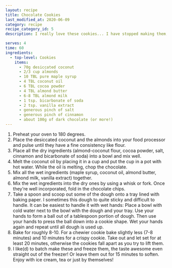 ```yaml
---
layout: recipe
title: Chocolate Cookies
last_modified_at: 2020-06-09
category: recipe
recipe_category_id: 5
description: I really love these cookies... I have stopped making them, because I just end up eating the whole batch and you might find yourself doing that, too!

serves: 4
time: 60
ingredients:
  - top-level: Cookies
    items:
      - 70g desiccated coconut
      - 2/3 cup almonds
      - 10 TBL pure maple syrup
      - 4 TBL coconut oil
      - 6 TBL cocoa powder
      - 4 TBL almond butter
      - 6-8 TBL almond milk
      - 1 tsp. bicarbonate of soda
      - 2 tsp. vanilla extract
      - generous pinch of salt
      - generous pinch of cinnamon
      - about 100g of dark chocolate (or more!)
---
```

1.	Preheat your oven to 180 degrees.
2.	Place the desiccated coconut and the almonds into your food processor and pulse until they have a fine consistency like flour.
3.	Place all the dry ingredients (almond-coconut flour, cocoa powder, salt, cinnamon and bicarbonate of soda) into a bowl and mix well.
4.	Melt the coconut oil by placing it in a cup and put the cup in a pot with hot water. While the oil is melting, chop the chocolate.
5.	Mix all the wet ingredients (maple syrup, coconut oil, almond butter, almond milk, vanilla extract) together.
6.	Mix the wet ingredients into the dry ones by using a whisk or fork. Once they're well incorporated, fold in the chocolate chips.
7.	Take a spoon and scoop out some of the dough onto a tray lined with baking paper. I sometimes this dough to quite sticky and difficult to handle. It can be easiest to handle it with wet hands: Place a bowl with cold water next to the bowl with the dough and your tray. Use your hands to form a ball out of a tablespoon portion of dough. Then use your hands to press the ball down into a cookie shape. Wet your hands again and repeat until all dough is used up.
8.	Bake for roughly 8-10. For a chewier cookie bake slightly less (7-8 minutes) and 10 minutes for a crispy cookie. Take out and let set for at least 20 minutes, otherwise the cookies fall apart as you try to lift them.
9.	I like(d) to batch make these and freeze them, the taste awesome even straight out of the freezer! Or leave them out for 15 minutes to soften. Enjoy with ice cream, tea or just by themselves!
